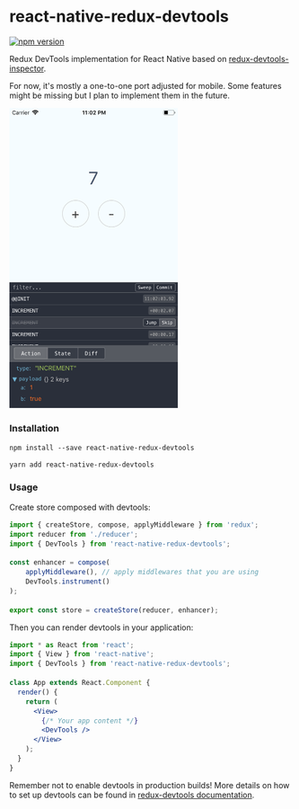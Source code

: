 # react-native-redux-devtools

[![npm version](https://badge.fury.io/js/react-native-redux-devtools.svg)](https://badge.fury.io/js/react-native-redux-devtools)


Redux DevTools implementation for React Native based on [redux-devtools-inspector](https://github.com/alexkuz/redux-devtools-inspector).

For now, it's mostly a one-to-one port adjusted for mobile. Some features might be missing but I plan to implement them in the future.

<img src="https://github.com/mchudy/react-native-redux-devtools/blob/master/screenshots/counter.png?raw=true" width="300">

### Installation
```
npm install --save react-native-redux-devtools
```
```
yarn add react-native-redux-devtools
```

### Usage

Create store composed with devtools:
```js
import { createStore, compose, applyMiddleware } from 'redux';
import reducer from './reducer';
import { DevTools } from 'react-native-redux-devtools';

const enhancer = compose(
    applyMiddleware(), // apply middlewares that you are using
    DevTools.instrument() 
);

export const store = createStore(reducer, enhancer);
```

Then you can render devtools in your application:
```jsx
import * as React from 'react';
import { View } from 'react-native';
import { DevTools } from 'react-native-redux-devtools';

class App extends React.Component {
  render() {
    return (
      <View>
        {/* Your app content */}
        <DevTools />
      </View>
    );
  }
}
```

Remember not to enable devtools in production builds!
More details on how to set up devtools can be found in [redux-devtools documentation](https://github.com/reduxjs/redux-devtools/blob/master/docs/Walkthrough.md).
